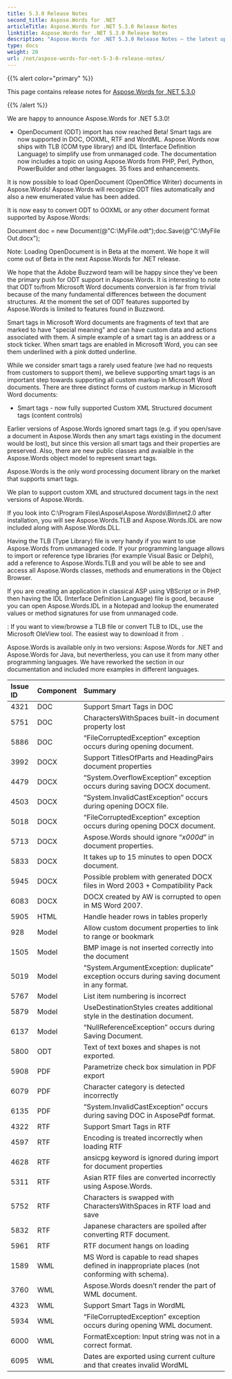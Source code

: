 ```yaml
---
title: 5.3.0 Release Notes
second_title: Aspose.Words for .NET
articleTitle: Aspose.Words for .NET 5.3.0 Release Notes
linktitle: Aspose.Words for .NET 5.3.0 Release Notes
description: "Aspose.Words for .NET 5.3.0 Release Notes – the latest updates and fixes."
type: docs
weight: 20
url: /net/aspose-words-for-net-5-3-0-release-notes/
---
```


{{% alert color="primary" %}}

This page contains release notes for [Aspose.Words for .NET 5.3.0](https://releases.aspose.com/words/net/new-releases/aspose.words-for-.net-5.3.0/)

{{% /alert %}}

We are happy to announce Aspose.Words for .NET 5.3.0!

- OpenDocument (ODT) import has now reached Beta!
  Smart tags are now supported in DOC, OOXML, RTF and WordML. 
  Aspose.Words now ships with TLB (COM type library) and IDL (Interface Definition Language) to simplify use from unmanaged code. 
  The documentation now includes a topic on using Aspose.Words from PHP, Perl, Python, PowerBuilder and other languages. 
  35 fixes and enhancements. 



It is now possible to load OpenDocument (OpenOffice Writer) documents in Aspose.Words! Aspose.Words will recognize ODT files automatically and also a new enumerated value has been added.

It is now easy to convert ODT to OOXML or any other document format supported by Aspose.Words:

Document doc = new Document(@"C:\MyFile.odt");doc.Save(@"C:\MyFile Out.docx");

Note: Loading OpenDocument is in Beta at the moment. We hope it will come out of Beta in the next Aspose.Words for .NET release.

We hope that the Adobe Buzzword team will be happy since they've been the primary push for ODT support in Aspose.Words. It is interesting to note that ODT to/from Microsoft Word documents conversion is far from trivial because of the many fundamental differences between the document structures. At the moment the set of ODT features supported by Aspose.Words is limited to features found in Buzzword.



Smart tags in Microsoft Word documents are fragments of text that are marked to have "special meaning" and can have custom data and actions associated with them. A simple example of a smart tag is an address or a stock ticker. When smart tags are enabled in Microsoft Word, you can see them underlined with a pink dotted underline.

While we consider smart tags a rarely used feature (we had no requests from customers to support them), we believe supporting smart tags is an important step towards supporting all custom markup in Microsoft Word documents. There are three distinct forms of custom markup in Microsoft Word documents:

- Smart tags - now fully supported
  Custom XML 
  Structured document tags (content controls) 

Earlier versions of Aspose.Words ignored smart tags (e.g. if you open/save a document in Aspose.Words then any smart tags existing in the document would be lost), but since this version all smart tags and their properties are preserved. Also, there are new public classes and avaialble in the Aspose.Words object model to represent smart tags.

Aspose.Words is the only word processing document library on the market that supports smart tags.

We plan to support custom XML and structured document tags in the next versions of Aspose.Words.



If you look into C:\Program Files\Aspose\Aspose.Words\Bin\net2.0 after installation, you will see Aspose.Words.TLB and Aspose.Words.IDL are now included along with Aspose.Words.DLL.

Having the TLB (Type Library) file is very handy if you want to use Aspose.Words from unmanaged code. If your programming language allows to import or reference type libraries (for example Visual Basic or Delphi), add a reference to Aspose.Words.TLB and you will be able to see and access all Aspose.Words classes, methods and enumerations in the Object Browser.

If you are creating an application in classical ASP using VBScript or in PHP, then having the IDL (Interface Definition Language) file is good, because you can open Aspose.Words.IDL in a Notepad and lookup the enumerated values or method signatures for use from unmanaged code.

: If you want to view/browse a TLB file or convert TLB to IDL, use the Microsoft OleView tool. The easiest way to download it from  .



Aspose.Words is available only in two versions: Aspose.Words for .NET and Aspose.Words for Java, but nevertherless, you can use it from many other programming languages. We have reworked the section in our documentation and included more examples in different languages.



|Issue ID |Component |Summary |
| :- | :- | :- |
|4321 |DOC |Support Smart Tags in DOC |
|5751 |DOC |CharactersWithSpaces built-in document property lost |
|5886 |DOC |“FileCorruptedException” exception occurs during opening document. |
|3992 |DOCX |Support TitlesOfParts and HeadingPairs document properties |
|4479 |DOCX |“System.OverflowException” exception occurs during saving DOCX document. |
|4503 |DOCX |“System.InvalidCastException” occurs during opening DOCX file. |
|5018 |DOCX |“FileCorruptedException” exception occurs during opening DOCX document. |
|5713 |DOCX |Aspose.Words should ignore “*x000d*” in document properties. |
|5833 |DOCX |It takes up to 15 minutes to open DOCX document. |
|5945 |DOCX |Possible problem with generated DOCX files in Word 2003 + Compatibility Pack |
|6083 |DOCX |DOCX created by AW is corrupted to open in MS Word 2007. |
|5905 |HTML |Handle header rows in tables properly |
|928 |Model |Allow custom document properties to link to range or bookmark |
|1505 |Model |BMP image is not inserted correctly into the document |
|5019 |Model |“System.ArgumentException: duplicate” exception occurs during saving document in any format. |
|5767 |Model |List item numbering is incorrect |
|5879 |Model |UseDestinationStyles creates additional style in the destination document. |
|6137 |Model |“NullReferenceException” occurs during Saving Document. |
|5800 |ODT |Text of text boxes and shapes is not exported. |
|5908 |PDF |Parametrize check box simulation in PDF export |
|6079 |PDF |Character category is detected incorrectly |
|6135 |PDF |“System.InvalidCastException” occurs during saving DOC in AsposePdf format. |
|4322 |RTF |Support Smart Tags in RTF |
|4597 |RTF |Encoding is treated incorrectly when loading RTF |
|4628 |RTF |ansicpg keyword is ignored during import for document properties |
|5311 |RTF |Asian RTF files are converted incorrectly using Aspose.Words. |
|5752 |RTF |Characters is swapped with CharactersWithSpaces in RTF load and save |
|5832 |RTF |Japanese characters are spoiled after converting RTF document. |
|5961 |RTF |RTF document hangs on loading |
|1589 |WML |MS Word is capable to read shapes defined in inappropriate places (not conforming with schema). |
|3760 |WML |Aspose.Words doesn’t render the part of WML document. |
|4323 |WML |Support Smart Tags in WordML |
|5934 |WML |“FileCorruptedException” exception occurs during opening WML document. |
|6000 |WML |FormatException: Input string was not in a correct format. |
|6095 |WML |Dates are exported using current culture and that creates invalid WordML |

